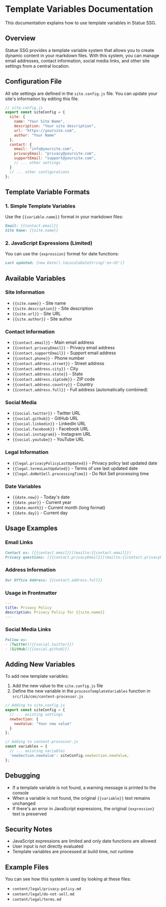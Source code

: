 # Template Variables Documentation

This documentation explains how to use template variables in Statue SSG.

## Overview

Statue SSG provides a template variable system that allows you to create dynamic content in your markdown files. With this system, you can manage email addresses, contact information, social media links, and other site settings from a central location.

## Configuration File

All site settings are defined in the `site.config.js` file. You can update your site's information by editing this file.

```javascript
// site.config.js
export const siteConfig = {
  site: {
    name: "Your Site Name",
    description: "Your site description",
    url: "https://yoursite.com",
    author: "Your Name"
  },
  contact: {
    email: "info@yoursite.com",
    privacyEmail: "privacy@yoursite.com",
    supportEmail: "support@yoursite.com",
    // ... other settings
  }
  // ... other configurations
};
```

## Template Variable Formats

### 1. Simple Template Variables

Use the `{{variable.name}}` format in your markdown files:

```markdown
Email: {{contact.email}}
Site Name: {{site.name}}
```

### 2. JavaScript Expressions (Limited)

You can use the `{expression}` format for date functions:

```markdown
Last updated: {new Date().toLocaleDateString('en-US')}
```

## Available Variables

### Site Information
- `{{site.name}}` - Site name
- `{{site.description}}` - Site description
- `{{site.url}}` - Site URL
- `{{site.author}}` - Site author

### Contact Information
- `{{contact.email}}` - Main email address
- `{{contact.privacyEmail}}` - Privacy email address
- `{{contact.supportEmail}}` - Support email address
- `{{contact.phone}}` - Phone number
- `{{contact.address.street}}` - Street address
- `{{contact.address.city}}` - City
- `{{contact.address.state}}` - State
- `{{contact.address.zipCode}}` - ZIP code
- `{{contact.address.country}}` - Country
- `{{contact.address.full}}` - Full address (automatically combined)

### Social Media
- `{{social.twitter}}` - Twitter URL
- `{{social.github}}` - GitHub URL
- `{{social.linkedin}}` - LinkedIn URL
- `{{social.facebook}}` - Facebook URL
- `{{social.instagram}}` - Instagram URL
- `{{social.youtube}}` - YouTube URL

### Legal Information
- `{{legal.privacyPolicyLastUpdated}}` - Privacy policy last updated date
- `{{legal.termsLastUpdated}}` - Terms of use last updated date
- `{{legal.doNotSell.processingTime}}` - Do Not Sell processing time

### Date Variables
- `{{date.now}}` - Today's date
- `{{date.year}}` - Current year
- `{{date.month}}` - Current month (long format)
- `{{date.day}}` - Current day

## Usage Examples

### Email Links
```markdown
Contact us: [{{contact.email}}](mailto:{{contact.email}})
Privacy questions: [{{contact.privacyEmail}}](mailto:{{contact.privacyEmail}})
```

### Address Information
```markdown
Our Office Address: {{contact.address.full}}
```

### Usage in Frontmatter
```yaml
---
title: Privacy Policy
description: Privacy Policy for {{site.name}}
---
```

### Social Media Links
```markdown
Follow us:
- [Twitter]({{social.twitter}})
- [GitHub]({{social.github}})
```

## Adding New Variables

To add new template variables:

1. Add the new value to the `site.config.js` file
2. Define the new variable in the `processTemplateVariables` function in `src/lib/cms/content-processor.js`

```javascript
// Adding to site.config.js
export const siteConfig = {
  // ... existing settings
  newSection: {
    newValue: "Your new value"
  }
};

// Adding to content-processor.js
const variables = {
  // ... existing variables
  'newSection.newValue': siteConfig.newSection.newValue,
};
```

## Debugging

- If a template variable is not found, a warning message is printed to the console
- When a variable is not found, the original `{{variable}}` text remains unchanged
- If there's an error in JavaScript expressions, the original `{expression}` text is preserved

## Security Notes

- JavaScript expressions are limited and only date functions are allowed
- User input is not directly evaluated
- Template variables are processed at build time, not runtime

## Example Files

You can see how this system is used by looking at these files:
- `content/legal/privacy-policy.md`
- `content/legal/do-not-sell.md`
- `content/legal/terms.md` 